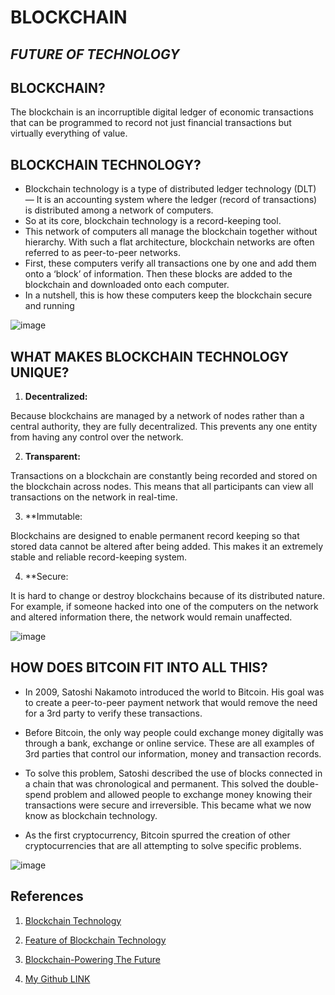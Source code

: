 # BLOCKCHAIN

## *FUTURE OF TECHNOLOGY*

## BLOCKCHAIN?

The blockchain is an incorruptible digital ledger of economic transactions that can be programmed to record not just financial transactions but virtually everything of value.

## BLOCKCHAIN TECHNOLOGY?

- Blockchain technology is a type of distributed ledger technology (DLT) — It is an accounting system where the ledger (record of transactions) is distributed among a network of computers.
- So at its core, blockchain technology is a record-keeping tool.
- This network of computers all manage the blockchain together without hierarchy. With such a flat architecture, blockchain networks are often referred to as peer-to-peer networks.
- First, these computers verify all transactions one by one and add them onto a ‘block’ of information. Then these blocks are added to the blockchain and downloaded onto each computer. 
- In a nutshell, this is how these computers keep the blockchain secure and running


![image](https://101blockchains.com/wp-content/uploads/2018/07/How_Does_a_Blockchain_work-1078x516.jpg)

## WHAT MAKES BLOCKCHAIN TECHNOLOGY UNIQUE?

1. **Decentralized:**

Because blockchains are managed by a network of nodes rather than a central authority, they are fully decentralized. This prevents any one entity from having any control over the network.

2. **Transparent:**

Transactions on a blockchain are constantly being recorded and stored on the blockchain across nodes. This means that all participants can view all transactions on the network in real-time.

3. **Immutable:

Blockchains are designed to enable permanent record keeping so that stored data cannot be altered after being added. This makes it an extremely stable and reliable record-keeping system.

4. **Secure: 

It is hard to change or destroy blockchains because of its distributed nature. For example, if someone hacked into one of the computers on the network and altered information there, the network would remain unaffected.


![image](https://101blockchains.com/wp-content/uploads/2018/05/Key-Blockchain-Features.png)


## HOW DOES BITCOIN FIT INTO ALL THIS?

- In 2009, Satoshi Nakamoto introduced the world to Bitcoin. His goal was to create a peer-to-peer payment network that would remove the need for a 3rd party to verify these transactions.

- Before Bitcoin, the only way people could exchange money digitally was through a bank, exchange or online service. These are all examples of 3rd parties that control our information, money and transaction records.

- To solve this problem, Satoshi described the use of blocks connected in a chain that was chronological and permanent. This solved the double-spend problem and allowed people to exchange money knowing their transactions were secure and irreversible. This became what we now know as blockchain technology.

- As the first cryptocurrency, Bitcoin spurred the creation of other cryptocurrencies that are all attempting to solve specific problems.

![image](https://www.visualcapitalist.com/wp-content/uploads/2018/09/blockchain-share.png)

## References

1. [Blockchain Technology](https://101blockchains.com/wp-content/uploads/2018/05/Key-Blockchain-Features.png)

2. [Feature of Blockchain Technology](https://101blockchains.com/wp-content/uploads/2018/05/Key-Blockchain-Features.png)

3. [Blockchain-Powering The Future](https://101blockchains.com/wp-content/uploads/2018/05/Key-Blockchain-Features.png)

4. [My Github LINK](https://github.com/sushmachanati)








